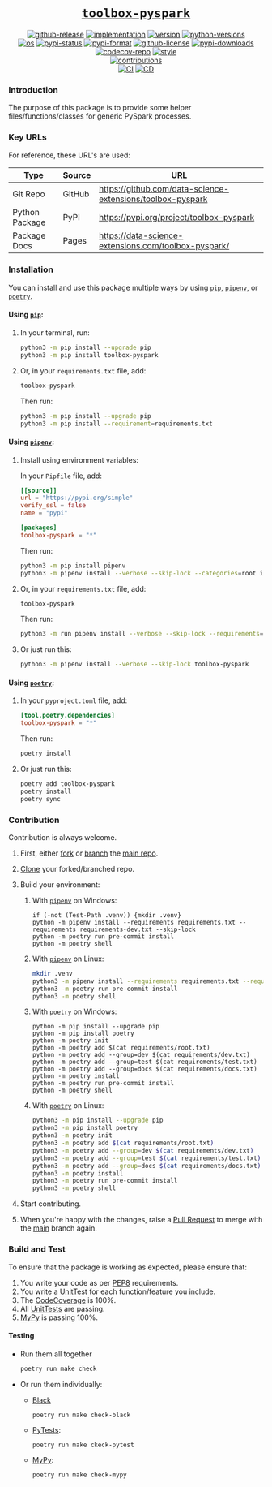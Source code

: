 <h1 align="center"><u><code>toolbox-pyspark</code></u></h1>

<p align="center">
<a href="https://github.com/data-science-extensions/toolbox-pyspark/releases">
    <img src="https://img.shields.io/github/v/release/data-science-extensions/toolbox-pyspark?logo=github" alt="github-release"></a>
<a href="https://pypi.org/project/toolbox-pyspark">
    <img src="https://img.shields.io/pypi/implementation/toolbox-pyspark?logo=pypi&logoColor=ffde57" alt="implementation"></a>
<a href="https://pypi.org/project/toolbox-pyspark">
    <img src="https://img.shields.io/pypi/v/toolbox-pyspark?label=version&logo=pyspark&logoColor=ffde57&color=blue" alt="version"></a>
<a href="https://pypi.org/project/toolbox-pyspark">
    <img src="https://img.shields.io/pypi/pyversions/toolbox-pyspark?logo=python&logoColor=ffde57" alt="python-versions"></a>
<br>
<a href="https://github.com/data-science-extensions/toolbox-pyspark/actions/workflows/ci.yml">
    <img src="https://img.shields.io/static/v1?label=os&message=ubuntu+|+macos+|+windows&color=blue&logo=ubuntu&logoColor=green" alt="os"></a>
<a href="https://pypi.org/project/toolbox-pyspark">
    <img src="https://img.shields.io/pypi/status/toolbox-pyspark?color=green" alt="pypi-status"></a>
<a href="https://pypi.org/project/toolbox-pyspark">
    <img src="https://img.shields.io/pypi/format/toolbox-pyspark?color=green" alt="pypi-format"></a>
<a href="https://github.com/data-science-extensions/toolbox-pyspark/blob/main/LICENSE">
    <img src="https://img.shields.io/github/license/data-science-extensions/toolbox-pyspark?color=green" alt="github-license"></a>
<a href="https://piptrends.com/package/toolbox-pyspark">
    <img src="https://img.shields.io/pypi/dm/toolbox-pyspark?color=green" alt="pypi-downloads"></a>
<a href="https://codecov.io/gh/data-science-extensions/toolbox-pyspark">
    <img src="https://codecov.io/gh/data-science-extensions/toolbox-pyspark/graph/badge.svg" alt="codecov-repo"></a>
<a href="https://github.com/psf/black">
    <img src="https://img.shields.io/static/v1?label=style&message=black&color=black&logo=windows-terminal&logoColor=white" alt="style"></a>
<br>
<a href="https://github.com/data-science-extensions/toolbox-pyspark">
    <img src="https://img.shields.io/badge/contributions-welcome-brightgreen.svg?style=flat" alt="contributions"></a>
<br>
<a href="https://github.com/data-science-extensions/toolbox-pyspark/actions/workflows/ci.yml">
    <img src="https://github.com/data-science-extensions/toolbox-pyspark/actions/workflows/ci.yml/badge.svg?event=pull_request" alt="CI"></a>
<a href="https://github.com/data-science-extensions/toolbox-pyspark/actions/workflows/cd.yml">
    <img src="https://github.com/data-science-extensions/toolbox-pyspark/actions/workflows/cd.yml/badge.svg?event=release" alt="CD"></a>
</p>

### Introduction

The purpose of this package is to provide some helper files/functions/classes for generic PySpark processes.


### Key URLs

For reference, these URL's are used:

| Type | Source | URL |
|---|---|---|
| Git Repo | GitHub | https://github.com/data-science-extensions/toolbox-pyspark |
| Python Package | PyPI | https://pypi.org/project/toolbox-pyspark |
| Package Docs | Pages | https://data-science-extensions.com/toolbox-pyspark/ |


### Installation

You can install and use this package multiple ways by using [`pip`][pip], [`pipenv`][pipenv], or [`poetry`][poetry].


#### Using [`pip`][pip]:

1. In your terminal, run:

    ```sh
    python3 -m pip install --upgrade pip
    python3 -m pip install toolbox-pyspark
    ```

2. Or, in your `requirements.txt` file, add:

    ```txt
    toolbox-pyspark
    ```

    Then run:

    ```sh
    python3 -m pip install --upgrade pip
    python3 -m pip install --requirement=requirements.txt
    ```


#### Using [`pipenv`][pipenv]:

1. Install using environment variables:

    In your `Pipfile` file, add:

    ```toml
    [[source]]
    url = "https://pypi.org/simple"
    verify_ssl = false
    name = "pypi"

    [packages]
    toolbox-pyspark = "*"
    ```

    Then run:

    ```sh
    python3 -m pip install pipenv
    python3 -m pipenv install --verbose --skip-lock --categories=root index=pypi toolbox-pyspark
    ```

2. Or, in your `requirements.txt` file, add:

    ```sh
    toolbox-pyspark
    ```

    Then run:

    ```sh
    python3 -m run pipenv install --verbose --skip-lock --requirements=requirements.txt
    ```

3. Or just run this:

    ```sh
    python3 -m pipenv install --verbose --skip-lock toolbox-pyspark
    ```


#### Using [`poetry`][poetry]:

1. In your `pyproject.toml` file, add:

    ```toml
    [tool.poetry.dependencies]
    toolbox-pyspark = "*"
    ```

    Then run:

    ```sh
    poetry install
    ```

2. Or just run this:

    ```sh
    poetry add toolbox-pyspark
    poetry install
    poetry sync
    ```


### Contribution

Contribution is always welcome.

1. First, either [fork][github-fork] or [branch][github-branch] the [main repo][github-repo].

2. [Clone][github-clone] your forked/branched repo.

3. Build your environment:

    1. With [`pipenv`][pipenv] on Windows:

        ```pwsh
        if (-not (Test-Path .venv)) {mkdir .venv}
        python -m pipenv install --requirements requirements.txt --requirements requirements-dev.txt --skip-lock
        python -m poetry run pre-commit install
        python -m poetry shell
        ```

    2. With [`pipenv`][pipenv] on Linux:

        ```sh
        mkdir .venv
        python3 -m pipenv install --requirements requirements.txt --requirements requirements-dev.txt --skip-lock
        python3 -m poetry run pre-commit install
        python3 -m poetry shell
        ```

    3. With [`poetry`][poetry] on Windows:

        ```pwsh
        python -m pip install --upgrade pip
        python -m pip install poetry
        python -m poetry init
        python -m poetry add $(cat requirements/root.txt)
        python -m poetry add --group=dev $(cat requirements/dev.txt)
        python -m poetry add --group=test $(cat requirements/test.txt)
        python -m poetry add --group=docs $(cat requirements/docs.txt)
        python -m poetry install
        python -m poetry run pre-commit install
        python -m poetry shell
        ```

    4. With [`poetry`][poetry] on Linux:

        ```sh
        python3 -m pip install --upgrade pip
        python3 -m pip install poetry
        python3 -m poetry init
        python3 -m poetry add $(cat requirements/root.txt)
        python3 -m poetry add --group=dev $(cat requirements/dev.txt)
        python3 -m poetry add --group=test $(cat requirements/test.txt)
        python3 -m poetry add --group=docs $(cat requirements/docs.txt)
        python3 -m poetry install
        python3 -m poetry run pre-commit install
        python3 -m poetry shell
        ```

4. Start contributing.

5. When you're happy with the changes, raise a [Pull Request][github-pr] to merge with the [main][github-repo] branch again.


### Build and Test

To ensure that the package is working as expected, please ensure that:

1. You write your code as per [PEP8][pep8] requirements.
2. You write a [UnitTest][unittest] for each function/feature you include.
3. The [CodeCoverage][codecov] is 100%.
4. All [UnitTests][pytest] are passing.
5. [MyPy][mypy] is passing 100%.


#### Testing

- Run them all together

    ```sh
    poetry run make check
    ```

- Or run them individually:

    - [Black][black]
        ```pysh
        poetry run make check-black
        ```

    - [PyTests][pytest]:
        ```sh
        poetry run make ckeck-pytest
        ```

    - [MyPy][mypy]:
        ```sh
        poetry run make check-mypy
        ```


[github-repo]: https://github.com/data-science-extensions/toolbox-pyspark
[github-release]: https://github.com/data-science-extensions/toolbox-pyspark/releases
[github-ci]: https://github.com/data-science-extensions/toolbox-pyspark/actions/workflows/ci.yml
[github-cd]: https://github.com/data-science-extensions/toolbox-pyspark/actions/workflows/cd.yml
[github-license]: https://github.com/data-science-extensions/toolbox-pyspark/blob/main/LICENSE
[codecov-repo]: https://codecov.io/gh/data-science-extensions/toolbox-pyspark
[pypi]: https://pypi.org/project/toolbox-pyspark
[docs]: ...
[pip]: https://pypi.org/project/pip
[pipenv]: https://github.com/pypa/pipenv
[poetry]: https://python-poetry.org
[github-fork]: https://docs.github.com/en/pull-requests/collaborating-with-pull-requests/working-with-forks/fork-a-repo
[github-branch]: https://docs.github.com/en/pull-requests/collaborating-with-pull-requests/proposing-changes-to-your-work-with-pull-requests/about-branches
[github-clone]: https://docs.github.com/en/repositories/creating-and-managing-repositories/cloning-a-repository
[github-pr]: https://docs.github.com/en/pull-requests/collaborating-with-pull-requests/proposing-changes-to-your-work-with-pull-requests/about-pull-requests
[pep8]: https://peps.python.org/pep-0008/
[unittest]: https://docs.python.org/3/library/unittest.html
[codecov]: https://codecov.io/
[pytest]: https://docs.pytest.org
[mypy]: https://www.mypy-lang.org/
[black]: https://black.readthedocs.io/
